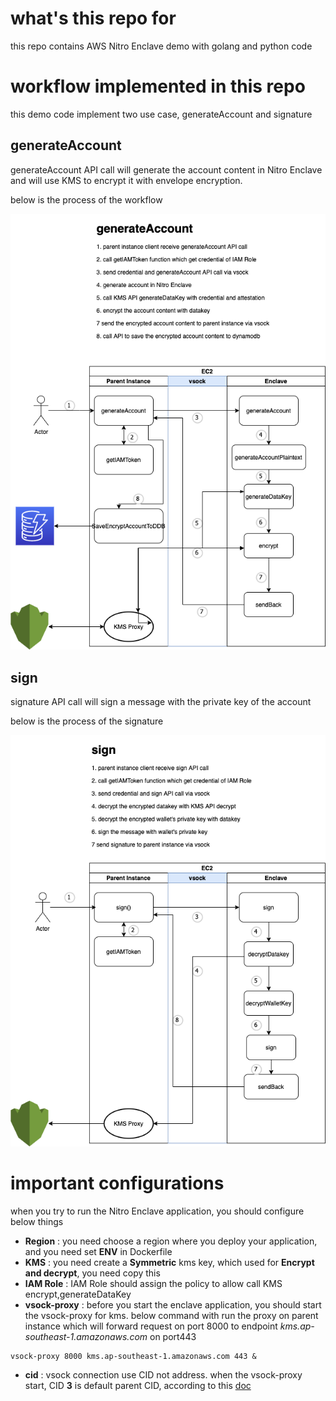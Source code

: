 # what's this repo for
this repo contains AWS Nitro Enclave demo with golang and python code

# workflow implemented in this repo

this demo code implement two use case, generateAccount and signature

## generateAccount
generateAccount API call will generate the account content in Nitro Enclave and will use KMS to encrypt it with envelope encryption.

below is the process of the workflow

![generateAccount process](/image/generateAccount.png)

## sign
signature API call will sign a message with the private key of the account

below is the process of the signature

![sign](/image/sign.png)

# important configurations
when you try to run the Nitro Enclave application, you should configure below things

- **Region** : you need choose a region where you deploy your application, and you need set **ENV** in Dockerfile 
- **KMS** : you need create a **Symmetric** kms key, which used for **Encrypt and decrypt**, you need copy this
- **IAM Role** : IAM Role should assign the policy to allow call KMS encrypt,generateDataKey
- **vsock-proxy** : before you start the enclave application, you should start the vsock-proxy for kms. below command with run the proxy on parent instance which will forward request on port 8000 to endpoint *kms.ap-southeast-1.amazonaws.com* on port443
```
vsock-proxy 8000 kms.ap-southeast-1.amazonaws.com 443 &
```
- **cid** : vsock connection use CID not address. when the vsock-proxy start, CID **3** is default parent CID, according to this  [doc](!https://github.com/aws/aws-nitro-enclaves-sdk-c/blob/main/bin/kmstool-enclave-cli/main.c#L18)